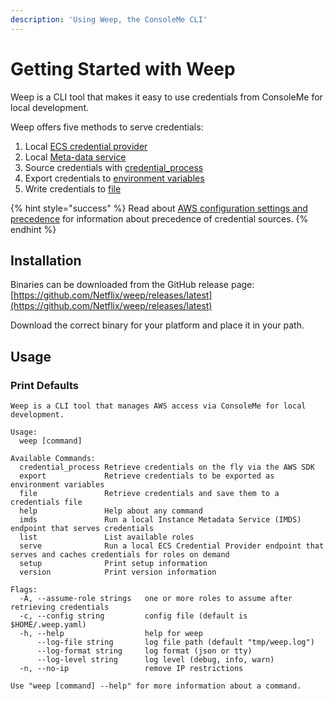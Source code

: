 ```yaml
---
description: 'Using Weep, the ConsoleMe CLI'
---
```


# Getting Started with Weep

Weep is a CLI tool that makes it easy to use credentials from ConsoleMe for local development.

Weep offers five methods to serve credentials:

1. Local [ECS credential provider](https://docs.aws.amazon.com/AWSJavaSDK/latest/javadoc/com/amazonaws/auth/EC2ContainerCredentialsProviderWrapper.html)
2. Local [Meta-data service](https://docs.aws.amazon.com/AWSEC2/latest/UserGuide/configuring-instance-metadata-service.html)
3. Source credentials with [credential\_process](https://docs.aws.amazon.com/cli/latest/userguide/cli-configure-sourcing-external.html)
4. Export credentials to [environment variables](https://docs.aws.amazon.com/cli/latest/userguide/cli-configure-envvars.html)
5. Write credentials to [file](https://docs.aws.amazon.com/cli/latest/userguide/cli-configure-files.html)

{% hint style="success" %}
Read about [AWS configuration settings and precedence](https://docs.aws.amazon.com/cli/latest/userguide/cli-configure-quickstart.html#cli-configure-quickstart-precedence) for information about precedence of credential sources.
{% endhint %}

## Installation

Binaries can be downloaded from the GitHub release page: [https://github.com/Netflix/weep/releases/latest](https://github.com/Netflix/weep/releases/latest)

Download the correct binary for your platform and place it in your path.

## Usage

### Print Defaults

```text
Weep is a CLI tool that manages AWS access via ConsoleMe for local development.

Usage:
  weep [command]

Available Commands:
  credential_process Retrieve credentials on the fly via the AWS SDK
  export             Retrieve credentials to be exported as environment variables
  file               Retrieve credentials and save them to a credentials file
  help               Help about any command
  imds               Run a local Instance Metadata Service (IMDS) endpoint that serves credentials
  list               List available roles
  serve              Run a local ECS Credential Provider endpoint that serves and caches credentials for roles on demand
  setup              Print setup information
  version            Print version information

Flags:
  -A, --assume-role strings   one or more roles to assume after retrieving credentials
  -c, --config string         config file (default is $HOME/.weep.yaml)
  -h, --help                  help for weep
      --log-file string       log file path (default "tmp/weep.log")
      --log-format string     log format (json or tty)
      --log-level string      log level (debug, info, warn)
  -n, --no-ip                 remove IP restrictions

Use "weep [command] --help" for more information about a command.
```

